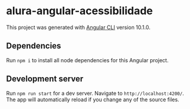 #  alura-angular-acessibilidade

This project was generated with [Angular CLI](https://github.com/angular/angular-cli) version 10.1.0.

## Dependencies

Run `npm i` to install all node dependencies for this Angular project.

## Development server

Run `npm run start` for a dev server. Navigate to `http://localhost:4200/`. The app will automatically reload if you change any of the source files.

